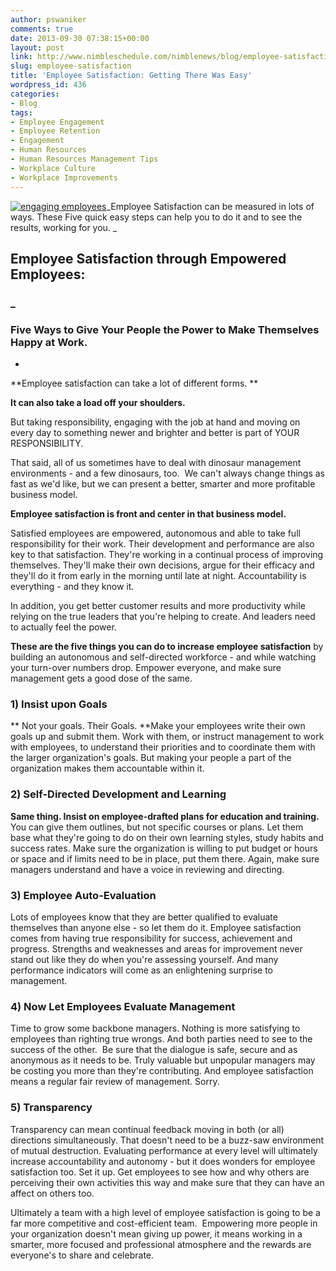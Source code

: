 ```yaml
---
author: pswaniker
comments: true
date: 2013-09-30 07:38:15+00:00
layout: post
link: http://www.nimbleschedule.com/nimblenews/blog/employee-satisfaction/
slug: employee-satisfaction
title: 'Employee Satisfaction: Getting There Was Easy'
wordpress_id: 436
categories:
- Blog
tags:
- Employee Engagement
- Employee Retention
- Engagement
- Human Resources
- Human Resources Management Tips
- Workplace Culture
- Workplace Improvements
---
```


[![engaging employees](http://www.nimbleschedule.com/wp-content/uploads/2013/09/employee-engagement2.jpg)](http://www.nimbleschedule.com/wp-content/uploads/2013/09/employee-engagement2.jpg)_Employee Satisfaction can be measured in lots of ways. These Five quick easy steps can help you to do it and to see the results, working for you.
_


## Employee Satisfaction through Empowered Employees:




### _




### Five Ways to Give Your People the Power to Make Themselves Happy at Work.




-


**Employee satisfaction can take a lot of different forms. **

**It can also take a load off your shoulders.**

But taking responsibility, engaging with the job at hand and moving on every day to something newer and brighter and better is part of YOUR RESPONSIBILITY.

That said, all of us sometimes have to deal with dinosaur management environments - and a few dinosaurs, too.  We can't always change things as fast as we'd like, but we can present a better, smarter and more profitable business model.

**Employee satisfaction is front and center in that business model.**

Satisfied employees are empowered, autonomous and able to take full responsibility for their work. Their development and performance are also key to that satisfaction. They're working in a continual process of improving themselves. They'll make their own decisions, argue for their efficacy and they'll do it from early in the morning until late at night. Accountability is everything - and they know it.

In addition, you get better customer results and more productivity while relying on the true leaders that you're helping to create. And leaders need to actually feel the power.

**These are the five things you can do to increase employee satisfaction** by building an autonomous and self-directed workforce - and while watching your turn-over numbers drop. Empower everyone, and make sure management gets a good dose of the same.


### 1) Insist upon Goals




** Not your goals. Their Goals. **Make your employees write their own goals up and submit them. Work with them, or instruct management to work with employees, to understand their priorities and to coordinate them with the larger organization's goals. But making your people a part of the organization makes them accountable within it.





### 2) Self-Directed Development and Learning




**Same thing. Insist on employee-drafted plans for education and training.** You can give them outlines, but not specific courses or plans. Let them base what they're going to do on their own learning styles, study habits and success rates. Make sure the organization is willing to put budget or hours or space and if limits need to be in place, put them there. Again, make sure managers understand and have a voice in reviewing and directing.





### 3) Employee Auto-Evaluation




Lots of employees know that they are better qualified to evaluate themselves than anyone else - so let them do it. Employee satisfaction comes from having true responsibility for success, achievement and progress. Strengths and weaknesses and areas for improvement never stand out like they do when you're assessing yourself. And many performance indicators will come as an enlightening surprise to management.





### 4) Now Let Employees Evaluate Management




Time to grow some backbone managers. Nothing is more satisfying to employees than righting true wrongs. And both parties need to see to the success of the other.  Be sure that the dialogue is safe, secure and as anonymous as it needs to be. Truly valuable but unpopular managers may be costing you more than they're contributing. And employee satisfaction means a regular fair review of management. Sorry.





### 5) Transparency




Transparency can mean continual feedback moving in both (or all) directions simultaneously. That doesn't need to be a buzz-saw environment of mutual destruction. Evaluating performance at every level will ultimately increase accountability and autonomy - but it does wonders for employee satisfaction too. Set it up. Get employees to see how and why others are perceiving their own activities this way and make sure that they can have an affect on others too.


Ultimately a team with a high level of employee satisfaction is going to be a far more competitive and cost-efficient team.  Empowering more people in your organization doesn't mean giving up power, it means working in a smarter, more focused and professional atmosphere and the rewards are everyone's to share and celebrate.
